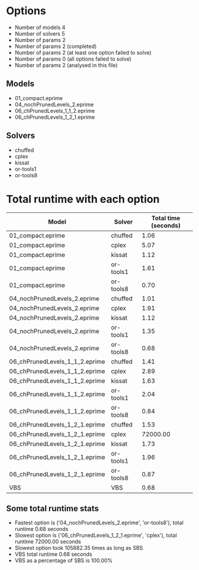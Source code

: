 

# Options


- Number of models         4
- Number of solvers        5
- Number of params         2
- Number of params         2 (completed)
- Number of params         2 (at least one option failed to solve)
- Number of params         0 (all options failed to solve)
- Number of params         2 (analysed in this file)


## Models


 - 01_compact.eprime
 - 04_nochPrunedLevels_2.eprime
 - 06_chPrunedLevels_1_1_2.eprime
 - 06_chPrunedLevels_1_2_1.eprime


## Solvers


 - chuffed
 - cplex
 - kissat
 - or-tools1
 - or-tools8


# Total runtime with each option


 | Model | Solver | Total time (seconds) | 
 | -- | -- | -- | 
 | 01_compact.eprime | chuffed | 1.06 | 
 | 01_compact.eprime | cplex | 5.07 | 
 | 01_compact.eprime | kissat | 1.12 | 
 | 01_compact.eprime | or-tools1 | 1.61 | 
 | 01_compact.eprime | or-tools8 | 0.70 | 
 | 04_nochPrunedLevels_2.eprime | chuffed | 1.01 | 
 | 04_nochPrunedLevels_2.eprime | cplex | 1.91 | 
 | 04_nochPrunedLevels_2.eprime | kissat | 1.12 | 
 | 04_nochPrunedLevels_2.eprime | or-tools1 | 1.35 | 
 | 04_nochPrunedLevels_2.eprime | or-tools8 | 0.68 | 
 | 06_chPrunedLevels_1_1_2.eprime | chuffed | 1.41 | 
 | 06_chPrunedLevels_1_1_2.eprime | cplex | 2.89 | 
 | 06_chPrunedLevels_1_1_2.eprime | kissat | 1.63 | 
 | 06_chPrunedLevels_1_1_2.eprime | or-tools1 | 2.04 | 
 | 06_chPrunedLevels_1_1_2.eprime | or-tools8 | 0.84 | 
 | 06_chPrunedLevels_1_2_1.eprime | chuffed | 1.53 | 
 | 06_chPrunedLevels_1_2_1.eprime | cplex | 72000.00 | 
 | 06_chPrunedLevels_1_2_1.eprime | kissat | 1.73 | 
 | 06_chPrunedLevels_1_2_1.eprime | or-tools1 | 1.96 | 
 | 06_chPrunedLevels_1_2_1.eprime | or-tools8 | 0.87 | 
 | VBS | VBS | 0.68 | 


## Some total runtime stats


 - Fastest option is ('04_nochPrunedLevels_2.eprime', 'or-tools8'), total runtime 0.68 seconds
 - Slowest option is ('06_chPrunedLevels_1_2_1.eprime', 'cplex'), total runtime 72000.00 seconds
 - Slowest option took 105882.35 times as long as SBS
 - VBS total runtime 0.68 seconds
 - VBS as a percentage of SBS is 100.00%
